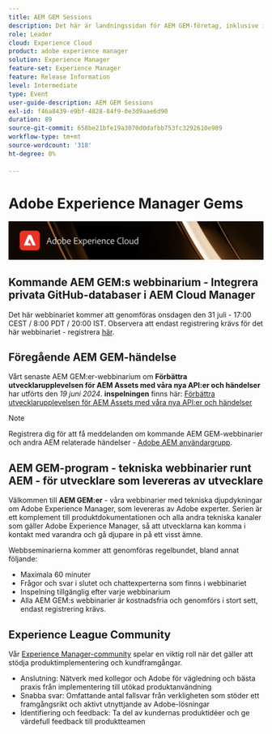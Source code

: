 ```yaml
---
title: AEM GEM Sessions
description: Det här är landningssidan för AEM GEM-företag, inklusive information om webbinarier och registreringsinformation, föregående och kommande webbinarier
role: Leader
cloud: Experience Cloud
product: adobe experience manager
solution: Experience Manager
feature-set: Experience Manager
feature: Release Information
level: Intermediate
type: Event
user-guide-description: AEM GEM Sessions
exl-id: f46a8439-e9bf-4828-84f9-0e3d9aae6d90
duration: 89
source-git-commit: 658be21bfe19a3070d0dafbb753fc3292610e989
workflow-type: tm+mt
source-wordcount: '318'
ht-degree: 0%

---
```


# Adobe Experience Manager Gems

<img alt="Digitala upplevelser" src="./assets/ADX_Gems.png"/>

## Kommande AEM GEM:s webbinarium - Integrera privata GitHub-databaser i AEM Cloud Manager

Det här webbinariet kommer att genomföras onsdagen den 31 juli - 17:00 CEST / 8:00 PDT / 20:00 IST. Observera att endast registrering krävs för det här webbinariet - registrera [här](https://adobe.ly/3LmXfGk).

<!--  Remove the comment marks, and put the upcoming event in the below table

<table style="max-width: 1214px;">
<tr>
  <td style="vertical-align: top;">
    <a href="https://www.youtube.com/watch?v=f1T9XU9TCJU">
      <img alt="Experience League LIVE Oct 25" src="assets/Oct25_2022_exl_live_banner_web_1920_WebBanner.png">
    </a>
    <div>
      <a href="https://www.youtube.com/watch?v=f1T9XU9TCJU">
        <strong>Deliver the right offer at the right time with decision management</strong>
      </a>
      <br/><em>with Sandra Hausmann, Ben Tepfer, Brandon Poyfair, and Jason Hickey</em>
      <br/><em>October 25, 2022</em>
    </div>
  </td>
</tr>
</table>

-->

## Föregående AEM GEM-händelse

Vårt senaste AEM GEM:er-webbinarium om **Förbättra utvecklarupplevelsen för AEM Assets med våra nya API:er och händelser** har utförts den *19 juni 2024*.
**inspelningen** finns här:
[ Förbättra utvecklarupplevelsen för AEM Assets med våra nya API:er och händelser ](gems2024/improving-dev-experience-for-aem-assets-with-new-apis-and-events.md)

>[!NOTE]
>
> Registrera dig för att få meddelanden om kommande AEM GEM-webbinarier och andra AEM relaterade händelser - [Adobe AEM användargrupp](https://aem-augs.adobe.com/).

## AEM GEM-program - tekniska webbinarier runt AEM - för utvecklare som levereras av utvecklare

Välkommen till **AEM GEM:er** - våra webbinarier med tekniska djupdykningar om Adobe Experience Manager, som levereras av Adobe experter. Serien är ett komplement till produktdokumentationen och alla andra tekniska kanaler som gäller Adobe Experience Manager, så att utvecklarna kan komma i kontakt med varandra och gå djupare in på ett visst ämne.

Webbseminarierna kommer att genomföras regelbundet, bland annat följande:

* Maximala 60 minuter
* Frågor och svar i slutet och chattexperterna som finns i webbinariet
* Inspelning tillgänglig efter varje webbinarium
* Alla AEM GEM:s webbinarier är kostnadsfria och genomförs i stort sett, endast registrering krävs.

## Experience League Community

Vår [Experience Manager-community](https://experienceleaguecommunities.adobe.com/t5/adobe-experience-manager/ct-p/adobe-experience-manager-community) spelar en viktig roll när det gäller att stödja produktimplementering och kundframgångar.

* Anslutning: Nätverk med kollegor och Adobe för vägledning och bästa praxis från implementering till utökad produktanvändning
* Snabba svar: Omfattande antal fallsvar från verkligheten som stöder ett framgångsrikt och aktivt utnyttjande av Adobe-lösningar
* Identifiering och feedback: Ta del av kundernas produktidéer och ge värdefull feedback till produktteamen
